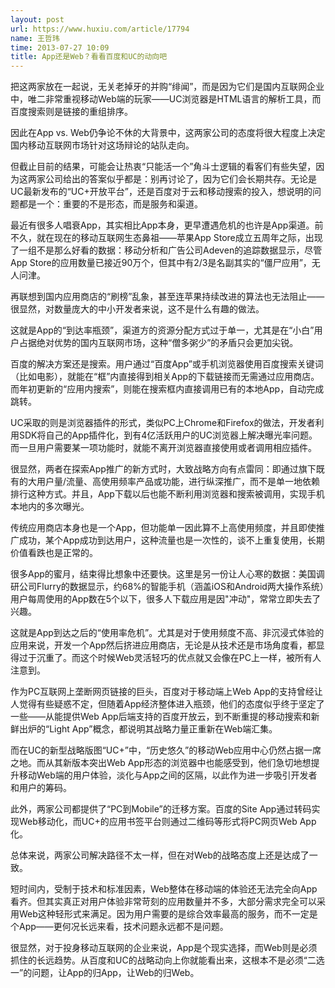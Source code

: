 ```yaml
---
layout: post
url: https://www.huxiu.com/article/17794
name: 王哲玮
time: 2013-07-27 10:09
title: App还是Web？看看百度和UC的动向吧
---
```

把这两家放在一起说，无关老掉牙的并购“绯闻”，而是因为它们是国内互联网企业中，唯二非常重视移动Web端的玩家——UC浏览器是HTML语言的解析工具，而百度搜索则是链接的重组排序。

因此在App vs. Web仍争论不休的大背景中，这两家公司的态度将很大程度上决定国内移动互联网市场针对这场辩论的站队走向。

但截止目前的结果，可能会让热衷“只能活一个”角斗士逻辑的看客们有些失望，因为这两家公司给出的答案似乎都是：别再讨论了，因为它们会长期共存。无论是UC最新发布的“UC+开放平台”，还是百度对于云和移动搜索的投入，想说明的问题都是一个：重要的不是形态，而是服务和渠道。

最近有很多人唱衰App，其实相比App本身，更早遭遇危机的也许是App渠道。前不久，就在现在的移动互联网生态鼻祖——苹果App Store成立五周年之际，出现了一组不是那么好看的数据：移动分析和广告公司Adeven的追踪数据显示，尽管App Store的应用数量已接近90万个，但其中有2/3是名副其实的“僵尸应用”，无人问津。

再联想到国内应用商店的“刷榜”乱象，甚至连苹果持续改进的算法也无法阻止——很显然，对数量庞大的中小开发者来说，这不是什么有趣的做法。

这就是App的“到达率瓶颈”，渠道方的资源分配方式过于单一，尤其是在“小白”用户占据绝对优势的国内互联网市场，这种“僧多粥少”的矛盾只会更加尖锐。

百度的解决方案还是搜索。用户通过“百度App”或手机浏览器使用百度搜索关键词（比如电影），就能在“框”内直接得到相关App的下载链接而无需通过应用商店。而年初更新的“应用内搜索”，则能在搜索框内直接调用已有的本地App，自动完成跳转。

UC采取的则是浏览器插件的形式，类似PC上Chrome和Firefox的做法，开发者利用SDK将自己的App插件化，到有4亿活跃用户的UC浏览器上解决曝光率问题。而一旦用户需要某一项功能时，就能不离开浏览器直接使用或者调用相应插件。

很显然，两者在探索App推广的新方式时，大致战略方向有点雷同：即通过旗下既有的大用户量/流量、高使用频率产品或功能，进行纵深推广，而不是单一地依赖排行这种方式。并且，App下载以后也能不断利用浏览器和搜索被调用，实现手机本地内的多次曝光。

传统应用商店本身也是一个App，但功能单一因此算不上高使用频度，并且即使推广成功，某个App成功到达用户，这种流量也是一次性的，谈不上重复使用，长期价值看跌也是正常的。

很多App的蜜月，结束得比想象中还要快。这里是另一份让人心寒的数据：美国调研公司Flurry的数据显示，约68%的智能手机（涵盖iOS和Android两大操作系统）用户每周使用的App数在5个以下，很多人下载应用是因"冲动"，常常立即失去了兴趣。

这就是App到达之后的“使用率危机”。尤其是对于使用频度不高、非沉浸式体验的应用来说，开发一个App然后挤进应用商店，无论是从技术还是市场角度看，都显得过于沉重了。而这个时候Web灵活轻巧的优点就又会像在PC上一样，被所有人注意到。

作为PC互联网上垄断网页链接的巨头，百度对于移动端上Web App的支持曾经让人觉得有些疑惑不定，但随着App经济整体进入瓶颈，他们的态度似乎终于坚定了一些——从能提供Web App后端支持的百度开放云，到不断重提的移动搜索和新鲜出炉的“Light App”概念，都说明其战略力量正重新在Web端汇集。

而在UC的新型战略版图“UC+”中，“历史悠久”的移动Web应用中心仍然占据一席之地。而从其新版本突出Web App形态的浏览器中也能感受到，他们急切地想提升移动Web端的用户体验，淡化与App之间的区隔，以此作为进一步吸引开发者和用户的筹码。

此外，两家公司都提供了“PC到Mobile”的迁移方案。百度的Site App通过转码实现Web移动化，而UC+的应用书签平台则通过二维码等形式将PC网页Web App化。

总体来说，两家公司解决路径不太一样，但在对Web的战略态度上还是达成了一致。

短时间内，受制于技术和标准因素，Web整体在移动端的体验还无法完全向App看齐。但其实真正对用户体验非常苛刻的应用数量并不多，大部分需求完全可以采用Web这种轻形式来满足。因为用户需要的是综合效率最高的服务，而不一定是个App——更何况长远来看，技术问题永远都不是问题。

很显然，对于投身移动互联网的企业来说，App是个现实选择，而Web则是必须抓住的长远趋势。从百度和UC的战略动向上你就能看出来，这根本不是必须“二选一”的问题，让App的归App，让Web的归Web。

